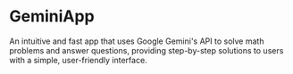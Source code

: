 # GeminiApp
An intuitive and fast app that uses Google Gemini's API to solve math problems and answer questions, providing step-by-step solutions to users with a simple, user-friendly interface.
